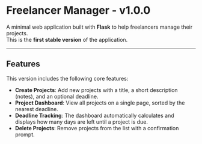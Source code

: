 # Freelancer Manager - v1.0.0

A minimal web application built with **Flask** to help freelancers manage their projects.  
This is the **first stable version** of the application.

---

## Features

This version includes the following core features:

- **Create Projects**: Add new projects with a title, a short description (notes), and an optional deadline.
- **Project Dashboard**: View all projects on a single page, sorted by the nearest deadline.
- **Deadline Tracking**: The dashboard automatically calculates and displays how many days are left until a project is due.
- **Delete Projects**: Remove projects from the list with a confirmation prompt.
